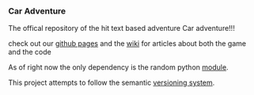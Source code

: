 ### Car Adventure
The offical repository of the hit text based adventure Car adventure!!!

check out our [github pages](http://beniangifford.github.io/car_adventure/) and the [wiki](https://github.com/BenIanGifford/car_adventure/wiki) for articles about both the game and the code

As of right now the only dependency is the random python [module](https://docs.python.org/3.4/library/random.html).

This project attempts to follow the semantic [versioning system](http://semver.org/). 
